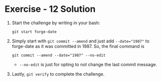 # Exercise - 12 Solution

1. Start the challenge by writing in your bash:

   `git start forge-date`

2. Simply start with `git commit --amend` and just add `--date="1987"` to forge-date as it was committed in 1987. So, the final command is
    ```
    git commit --amend --date="1987" --no-edit
    ``` 
    * `--no-edit` is just for opting to not change the last commit message.

3. Lastly, `git verify` to complete the challenge.
